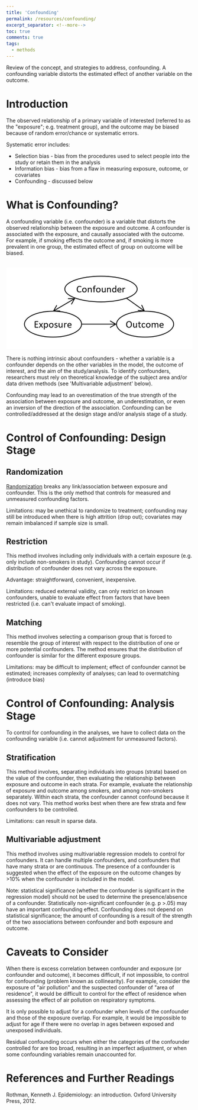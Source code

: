 ```yaml
---
title: 'Confounding'
permalink: /resources/confounding/
excerpt_separator: <!--more-->
toc: true
comments: true
tags:
  - methods
---
```



Review of the concept, and strategies to address, confounding. A confounding variable distorts the estimated effect of another variable on the outcome.
<!--more-->

# Introduction
The observed relationship of a primary variable of interested (referred to as the "exposure"; e.g. treatment group), and the outcome may be biased because of random error/chance or systematic errors.

Systematic error includes:
- Selection bias - bias from the procedures used to select people into the study or retain them in the analysis
- Information bias - bias from a flaw in measuring exposure, outcome, or covariates 
- Confounding - discussed below


# What is Confounding?
A confounding variable (i.e. confounder) is a variable that distorts the observed relationship between the exposure and outcome. A confounder is associated with the exposure, and causally associated with the outcome. For example, if smoking effects the outcome and, if smoking is more prevalent in one group, the estimated effect of group on outcome will be biased.

<br/><img src='/images/posts/confounding/confounding.JPG'><br/>

There is nothing intrinsic about confounders - whether a variable is a confounder depends on the other variables in the model, the outcome of interest, and the aim of the study/analysis. To identify confounders, researchers must rely on theoretical knowledge of the subject area and/or data driven methods (see 'Multivariable adjustment' below). 

Confounding may lead to an overestimation of the true strength of the association between exposure and outcome, an underestimation, or even an inversion of the direction of the association. Confounding can be controlled/addressed at the design stage and/or analysis stage of a study.

# Control of Confounding: Design Stage

## Randomization
[Randomization](/resources/rct2_randomization/) breaks any link/association between exposure and confounder. This is the only method that controls for measured and unmeasured confounding factors. 

Limitations: may be unethical to randomize to treatment; confounding may still be introduced when there is high attrition (drop out); covariates may remain imbalanced if sample size is small.



## Restriction
This method involves including only individuals with a certain exposure (e.g. only include non-smokers in study). Confounding cannot occur if distribution of confounder does not vary across the exposure.

Advantage: straightforward, convenient, inexpensive.

Limitations: reduced external validity, can only restrict on known confounders, unable to evaluate effect from factors that have been restricted (i.e. can't evaluate impact of smoking).



## Matching
This method involves selecting a comparison group that is forced to resemble the group of interest with respect to the distribution of one or more potential confounders. The method ensures that the distribution of confounder is similar for the different exposure groups. 

Limitations: may be difficult to implement; effect of confounder cannot be estimated; increases complexity of analyses; can lead to overmatching (introduce bias)



# Control of Confounding: Analysis Stage
To control for confounding in the analyses, we have to collect data on the confounding variable (i.e. cannot adjustment for unmeasured factors).

## Stratification
This method involves, separating individuals into groups (strata) based on the value of the confounder, then evaluating the relationship between exposure and outcome in each strata. For example, evaluate the relationship of exposure and outcome among smokers, and among non-smokers separately. Within each strata, the confounder cannot confound because it does not vary. This method works best when there are few strata and few confounders to be controlled. 

Limitations: can result in sparse data. 


## Multivariable adjustment 
This method involves using multivariable regression models to control for confounders. It can handle multiple confounders, and confounders that have many strata or are continuous. The presence of a confounder is suggested when the effect of the exposure on the outcome changes by >10% when the confounder is included in the model. 

Note: statistical significance (whether the confounder is significant in the regression model) should not be used to determine the presence/absence of a confounder. Statistically non-significant confounder (e.g. p >.05) may have an important confounding effect. Confounding does not depend on statistical significance; the amount of confounding is a result of the strength of the two associations between confounder and both exposure and outcome.


# Caveats to Consider 
When there is excess correlation between confounder and exposure (or confounder and outcome), it becomes difficult, if not impossible, to control for confounding (problem known as collinearity). For example, consider the exposure of "air pollution" and the suspected confounder of "area of residence", it would be difficult to control for the effect of residence when assessing the effect of air pollution on respiratory symptoms.

It is only possible to adjust for a confounder when levels of the confounder and those of the exposure overlap. For example, it would be impossible to adjust for age if there were no overlap in ages between exposed and unexposed individuals.

Residual confounding occurs when either the categories of the confounder controlled for are too broad, resulting in an imperfect adjustment, or when some confounding variables remain unaccounted for.


# References and Further Readings 
Rothman, Kenneth J. Epidemiology: an introduction. Oxford University Press, 2012.
